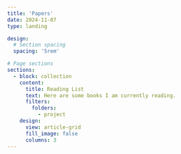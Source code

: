 ```yaml
---
title: 'Papers'
date: 2024-11-07
type: landing

design:
  # Section spacing
  spacing: '5rem'

# Page sections
sections:
  - block: collection
    content:
      title: Reading List
      text: Here are some books I am currently reading.
      filters:
        folders:
          - project
    design:
      view: article-grid
      fill_image: false
      columns: 3
---
```


